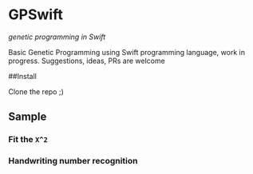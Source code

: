 # GPSwift
*genetic programming in Swift*

Basic Genetic Programming using Swift programming language, work in progress. Suggestions, ideas, PRs are welcome

##Install

Clone the repo ;)

## Sample

### Fit the `X^2`

### Handwriting number recognition
